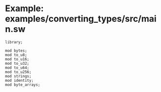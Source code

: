 # Example: examples/converting_types/src/main.sw

```sway
library;

mod bytes;
mod to_u8;
mod to_u16;
mod to_u32;
mod to_u64;
mod to_u256;
mod strings;
mod identity;
mod byte_arrays;

```

